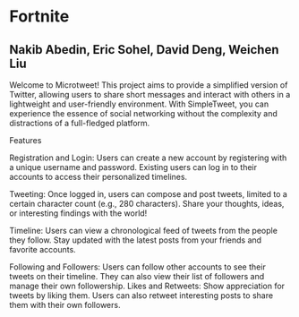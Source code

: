 # Fortnite
## Nakib Abedin, Eric Sohel, David Deng, Weichen Liu

Welcome to Microtweet! This project aims to provide a simplified version of Twitter, allowing users to share short messages and interact with others in a lightweight and user-friendly environment. With SimpleTweet, you can experience the essence of social networking without the complexity and distractions of a full-fledged platform.

Features

Registration and Login: Users can create a new account by registering with a unique username and password. Existing users can log in to their accounts to access their personalized timelines.

Tweeting: Once logged in, users can compose and post tweets, limited to a certain character count (e.g., 280 characters). Share your thoughts, ideas, or interesting findings with the world!

Timeline: Users can view a chronological feed of tweets from the people they follow. Stay updated with the latest posts from your friends and favorite accounts.

Following and Followers: Users can follow other accounts to see their tweets on their timeline. They can also view their list of followers and manage their own followership.
Likes and Retweets: Show appreciation for tweets by liking them. Users can also retweet interesting posts to share them with their own followers.